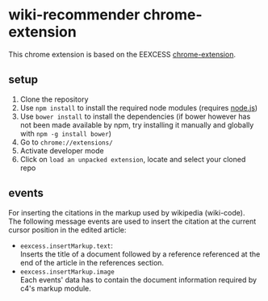 # wiki-recommender chrome-extension

This chrome extension is based on the EEXCESS [chrome-extension](https://github.com/EEXCESS/chrome-extension).

## setup
1. Clone the repository
2. Use `npm install` to install the required node modules (requires [node.js](https://nodejs.org/))
3. Use `bower install` to install the dependencies (if bower however has not been made available by npm, try installing it manually and globally with `npm -g install bower`)
4. Go to `chrome://extensions/`
5. Activate developer mode
6. Click on  `load an unpacked extension`, locate and select your cloned repo

## events

For inserting the citations in the markup used by wikipedia (wiki-code).  
The following message events are used to insert the citation at the current cursor position in the edited article:
* `eexcess.insertMarkup.text`:  
   Inserts the title of a document followed by a reference  referenced at the end of the article in the references section.  
* `eexcess.insertMarkup.image`  
Each events' data has to contain the document information required by c4's markup module.